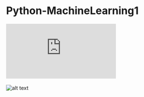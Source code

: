 # Python-MachineLearning1

![alt text](https://github.com/jamie-reynolds-UCD/Python-MachineLearning1/blob/main/Ass1%20Gaussian%20NB%202021.pdf?raw=true)

![alt text](http://url/to/Ass1%20Gaussian%20NB%202021.pdf.png)
